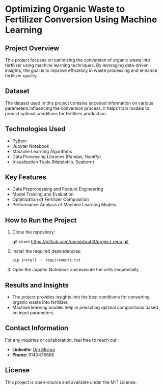 # Optimizing Organic Waste to Fertilizer Conversion Using Machine Learning

## Project Overview
This project focuses on optimizing the conversion of organic waste into fertilizer using machine learning techniques. By leveraging data-driven insights, the goal is to improve efficiency in waste processing and enhance fertilizer quality.

## Dataset
The dataset used in this project contains encoded information on various parameters influencing the conversion process. It helps train models to predict optimal conditions for fertilizer production.

## Technologies Used
- Python
- Jupyter Notebook
- Machine Learning Algorithms
- Data Processing Libraries (Pandas, NumPy)
- Visualization Tools (Matplotlib, Seaborn)

## Key Features
- Data Preprocessing and Feature Engineering
- Model Training and Evaluation
- Optimization of Fertilizer Composition
- Performance Analysis of Machine Learning Models

## How to Run the Project
1. Clone the repository:
  
   git clone https://github.com/ommishra03/project-repo.git
   
3. Install the required dependencies:
   ```sh
   pip install -r requirements.txt
   ```
4. Open the Jupyter Notebook and execute the cells sequentially.

## Results and Insights
- The project provides insights into the best conditions for converting organic waste into fertilizer.
- Machine learning models help in predicting optimal compositions based on input parameters.

## Contact Information
For any inquiries or collaboration, feel free to reach out:
- **LinkedIn:** [Om Mishra](https://www.linkedin.com/in/om-mishra-a62991289)
- **Phone:** 9140476686

## License
This project is open-source and available under the MIT License.
```
